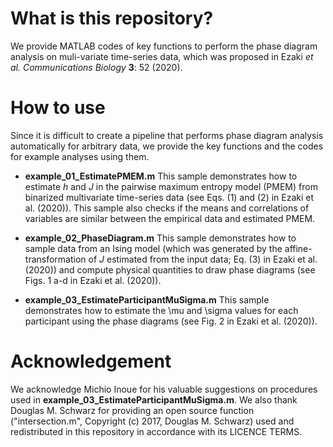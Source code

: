 # What is this repository?
We provide MATLAB codes of key functions to perform the phase diagram analysis on muli-variate time-series data,
which was proposed in Ezaki *et al.* *Communications Biology* **3**: 52 (2020).

# How to use
Since it is difficult to create a pipeline that performs phase diagram analysis automatically for arbitrary data, we provide the key functions and the codes for example analyses using them.

- **example_01_EstimatePMEM.m**
This sample demonstrates how to estimate *h* and *J* in the pairwise maximum entropy model (PMEM)
from binarized multivariate time-series data (see Eqs. (1) and (2) in Ezaki et al. (2020)). This sample also checks if the means and correlations of variables are similar between the empirical data and estimated PMEM.

- **example_02_PhaseDiagram.m**
This sample demonstrates how to sample data from an Ising model (which was generated by the affine-transformation of $J$ estimated from the input data; Eq. (3) in Ezaki et al. (2020)) and compute physical quantities to draw phase diagrams (see Figs. 1 a-d in Ezaki et al. (2020)).

- **example_03_EstimateParticipantMuSigma.m** This sample demonstrates how to estimate the \mu and \sigma values for each participant using the phase diagrams (see Fig. 2 in Ezaki et al. (2020)).

# Acknowledgement
We acknowledge Michio Inoue for his valuable suggestions on procedures used in **example_03_EstimateParticipantMuSigma.m**. 
We also thank Douglas M. Schwarz for providing an open source function ("intersection.m", Copyright (c) 2017, Douglas M. Schwarz) used and redistributed in this repository in accordance with its LICENCE TERMS.
